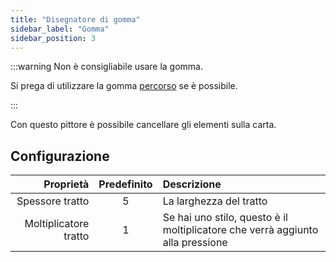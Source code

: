```yaml
---
title: "Disegnatore di gomma"
sidebar_label: "Gomma"
sidebar_position: 3
---
```



:::warning Non è consigliabile usare la gomma.

Si prega di utilizzare la gomma [percorso](path_eraser) se è possibile.

:::

Con questo pittore è possibile cancellare gli elementi sulla carta.

## Configurazione

|             Proprietà | Predefinito | Descrizione                                                                    |
| ---------------------:|:-----------:|:------------------------------------------------------------------------------ |
|       Spessore tratto |      5      | La larghezza del tratto                                                        |
| Moltiplicatore tratto |      1      | Se hai uno stilo, questo è il moltiplicatore che verrà aggiunto alla pressione |
